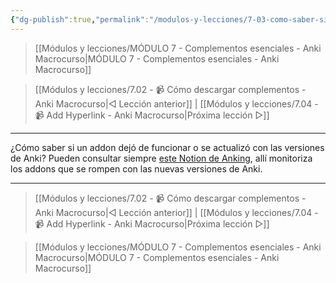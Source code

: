 ```yaml
---
{"dg-publish":true,"permalink":"/modulos-y-lecciones/7-03-como-saber-si-un-addon-dejo-de-funcionar-anki-macrocurso/","noteIcon":"","updated":"2024-05-22T19:34:05.144+02:00"}
---
```



> [[Módulos y lecciones/MÓDULO 7 - Complementos esenciales - Anki Macrocurso\|MÓDULO 7 - Complementos esenciales - Anki Macrocurso]]

> [[Módulos y lecciones/7.02 - 📹 Cómo descargar complementos - Anki Macrocurso\|◁ Lección anterior]] | [[Módulos y lecciones/7.04 - 📹 Add Hyperlink - Anki Macrocurso\|Próxima lección ▷]]

---

¿Cómo saber si un addon dejó de funcionar o se actualizó con las versiones de Anki? Pueden consultar siempre [este Notion de Anking](https://www.notion.so/322a9c869fa1401894338ca65a565c42?v=db3d118f63634e8bae78fab752e905fd), allí monitoriza los addons que se rompen con las nuevas versiones de Anki.

---

> [[Módulos y lecciones/7.02 - 📹 Cómo descargar complementos - Anki Macrocurso\|◁ Lección anterior]] | [[Módulos y lecciones/7.04 - 📹 Add Hyperlink - Anki Macrocurso\|Próxima lección ▷]]

> [[Módulos y lecciones/MÓDULO 7 - Complementos esenciales - Anki Macrocurso\|MÓDULO 7 - Complementos esenciales - Anki Macrocurso]]